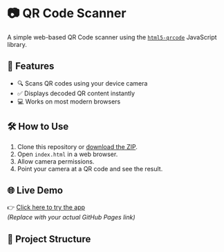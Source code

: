 # 📷 QR Code Scanner

A simple web-based QR Code scanner using the [`html5-qrcode`](https://github.com/mebjas/html5-qrcode) JavaScript library.

## 🚀 Features

- 🔍 Scans QR codes using your device camera
- ✅ Displays decoded QR content instantly
- 💻 Works on most modern browsers

## 🛠️ How to Use

1. Clone this repository or [download the ZIP](https://github.com/your-username/scan-my-qr).
2. Open `index.html` in a web browser.
3. Allow camera permissions.
4. Point your camera at a QR code and see the result.

## 🌐 Live Demo

👉 [Click here to try the app](https://your-username.github.io/scan-my-qr/)  
*(Replace with your actual GitHub Pages link)*

## 📁 Project Structure

